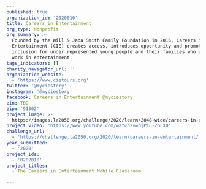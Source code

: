 ```yaml
---
published: true
organization_id: '2020010'
title: Careers in Entertainment
org_type: Nonprofit
org_summary: >-
  Founded by the Will & Jada Smith Family Foundation in 2016, Careers in
  Entertainment (CIE) creates access, introduces opportunity and promotes
  inclusion for under represented young people and their families who want to
  work in entertainment.   
tags_indicators: []
charity_navigator_url: ''
organization_website:
  - 'https://www.cietours.org'
twitter: '@myciestory'
instagram: '@myciestory'
facebook: Careers in Entertainment @myciestory
ein: TBD
zip: '91302'
project_image: >-
  https://images.la2050.org/challenge/2020/learn/2048-wide/careers-in-entertainment.jpg
project_video: 'https://www.youtube.com/watch?v=bjPIu-ZGLX0'
challenge_url:
  - 'https://challenge.la2050.org/2020/learn/careers-in-entertainment/'
year_submitted:
  - '2020'
project_ids:
  - '0202010'
project_titles:
  - The Careers in Entertainment Mobile Classroom

---
```


